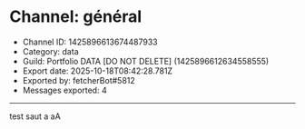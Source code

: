 # Channel: général
- Channel ID: 1425896613674487933
- Category: data
- Guild: Portfolio DATA [DO NOT DELETE] (1425896612634558555)
- Export date: 2025-10-18T08:42:28.781Z
- Exported by: fetcherBot#5812
- Messages exported: 4

---

test
saut
a
aA
